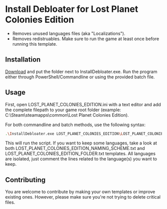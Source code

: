 # Install Debloater for Lost Planet Colonies Edition

- Removes unused languages files (aka "Localizations").
- Removes redistruables. Make sure to run the game at least once before running this template.

## Installation

[Download](https://github.com/neatodev/InstallDebloater/blob/main/templates/LOST_PLANET_COLONIES_EDITION/LOST_PLANET_COLONIES_EDITION.zip) and put the folder next to InstallDebloater.exe. Run the program either through PowerShell/Commandline or using the provided batch file.

## Usage

First, open LOST_PLANET_COLONIES_EDITION.ini with a text editor and add the complete filepath to your game root folder (example: C:\Steam\steamapps\common\Lost Planet Colonies Edition).

For both commandline and batch methods, use the following syntax:

```bash
.\InstallDebloater.exe LOST_PLANET_COLONIES_EDITION\LOST_PLANET_COLONIES_EDITION.ini
```
This will run the script.
If you want to keep some languages, take a look at both LOST_PLANET_COLONIES_EDITION_NAMING_SCHEME.txt and LOST_PLANET_COLONIES_EDITION_FOLDER.txt templates. All languages are isolated, just comment the lines related to the language(s) you want to keep. 

## Contributing
You are welcome to contribute by making your own templates or improve existing ones. However, please make sure you're not trying to delete critical files. 